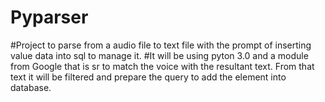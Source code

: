 # Pyparser

#Project to parse from a audio file to text file with the prompt of inserting value data into sql to manage it. 
#It will be using pyton 3.0 and a module from Google that is sr to match the voice with the resultant text. From that text it will be filtered and prepare the query to add the element into database. 
